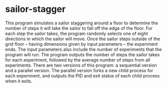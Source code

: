 # sailor-stagger
This program simulates a sailor staggering around a floor to determine the number of steps it will take the sailor to fall off the edge of the floor. For each step the sailor takes, the program randomly selects one of eight directions in which the sailor will move. Once the sailor steps outside of the grid floor – having dimensions given by input parameters – the experiment ends. The input parameters also include the number of experiments that the program will run. The program outputs the number of steps the sailor takes for each experiment, followed by the average number of steps from all experiments.  There are two versions of this program: a sequential version and a parallel version. The parallel version forks a new child process for each experiment, and outputs the PID and exit status of each child process when it exits. 
